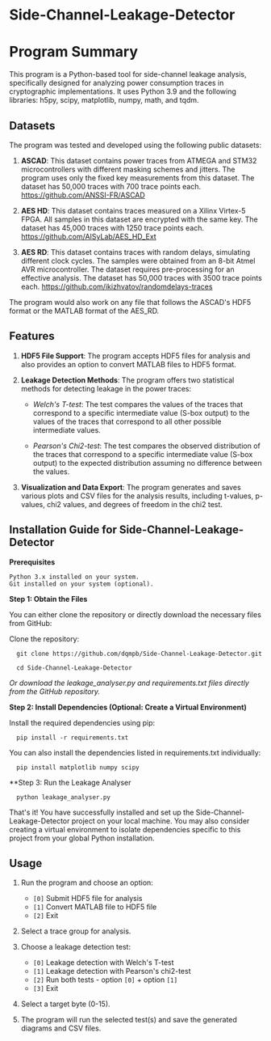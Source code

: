 # Side-Channel-Leakage-Detector

# Program Summary

This program is a Python-based tool for side-channel leakage analysis, specifically designed for analyzing power consumption traces in cryptographic implementations. It uses Python 3.9 and the following libraries: h5py, scipy, matplotlib, numpy, math, and tqdm.

## Datasets

The program was tested and developed using the following public datasets:

1. **ASCAD**: This dataset contains power traces from ATMEGA and STM32 microcontrollers with different masking schemes and jitters. The program uses only the fixed key measurements from this dataset. The dataset has 50,000 traces with 700 trace points each. https://github.com/ANSSI-FR/ASCAD

2. **AES HD**: This dataset contains traces measured on a Xilinx Virtex-5 FPGA. All samples in this dataset are encrypted with the same key. The dataset has 45,000 traces with 1250 trace points each. https://github.com/AISyLab/AES_HD_Ext

3. **AES RD**: This dataset contains traces with random delays, simulating different clock cycles. The samples were obtained from an 8-bit Atmel AVR microcontroller. The dataset requires pre-processing for an effective analysis. The dataset has 50,000 traces with 3500 trace points each. https://github.com/ikizhvatov/randomdelays-traces

The program would also work on any file that follows the ASCAD's HDF5 format or the MATLAB format of the AES_RD.

## Features

1. **HDF5 File Support**: The program accepts HDF5 files for analysis and also provides an option to convert MATLAB files to HDF5 format.

2. **Leakage Detection Methods**: The program offers two statistical methods for detecting leakage in the power traces:

   - *Welch's T-test*: The test compares the values of the traces that correspond to a specific intermediate value (S-box output) to the values of the traces that correspond to all other possible intermediate values.
   
   - *Pearson's Chi2-test*: The test compares the observed distribution of the traces that correspond to a specific intermediate value (S-box output) to the expected distribution assuming no difference between the values.

3. **Visualization and Data Export**: The program generates and saves various plots and CSV files for the analysis results, including t-values, p-values, chi2 values, and degrees of freedom in the chi2 test.

## Installation Guide for Side-Channel-Leakage-Detector

**Prerequisites**

    Python 3.x installed on your system.
    Git installed on your system (optional).

**Step 1: Obtain the Files**

You can either clone the repository or directly download the necessary files from GitHub:

 Clone the repository:

      git clone https://github.com/dqmpb/Side-Channel-Leakage-Detector.git

      cd Side-Channel-Leakage-Detector

 *Or download the leakage_analyser.py and requirements.txt files directly from the GitHub repository.*

**Step 2: Install Dependencies (Optional: Create a Virtual Environment)**

   Install the required dependencies using pip:

      pip install -r requirements.txt

   You can also install the dependencies listed in requirements.txt individually:

      pip install matplotlib numpy scipy

**Step 3: Run the Leakage Analyser

      python leakage_analyser.py

That's it! You have successfully installed and set up the Side-Channel-Leakage-Detector project on your local machine. You may also consider creating a virtual environment to isolate dependencies specific to this project from your global Python installation.


## Usage

1. Run the program and choose an option:
   - `[0]` Submit HDF5 file for analysis
   - `[1]` Convert MATLAB file to HDF5 file
   - `[2]` Exit

2. Select a trace group for analysis.

3. Choose a leakage detection test:
   - `[0]` Leakage detection with Welch's T-test
   - `[1]` Leakage detection with Pearson's chi2-test
   - `[2]` Run both tests - option `[0]` + option `[1]`
   - `[3]` Exit

4. Select a target byte (0-15).

5. The program will run the selected test(s) and save the generated diagrams and CSV files.
